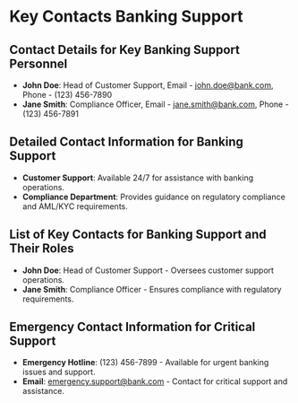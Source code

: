 # Key Contacts Banking Support
## Contact Details for Key Banking Support Personnel
- **John Doe**: Head of Customer Support, Email - john.doe@bank.com, Phone - (123) 456-7890
- **Jane Smith**: Compliance Officer, Email - jane.smith@bank.com, Phone - (123) 456-7891

## Detailed Contact Information for Banking Support
- **Customer Support**: Available 24/7 for assistance with banking operations.
- **Compliance Department**: Provides guidance on regulatory compliance and AML/KYC requirements.

## List of Key Contacts for Banking Support and Their Roles
- **John Doe**: Head of Customer Support - Oversees customer support operations.
- **Jane Smith**: Compliance Officer - Ensures compliance with regulatory requirements.

## Emergency Contact Information for Critical Support
- **Emergency Hotline**: (123) 456-7899 - Available for urgent banking issues and support.
- **Email**: emergency.support@bank.com - Contact for critical support and assistance.
